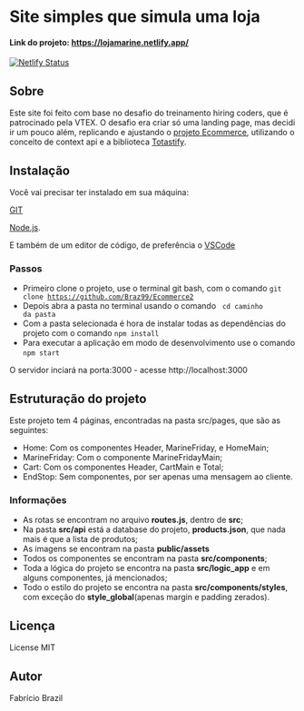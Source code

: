 # Site simples que simula uma loja
#### Link do projeto: https://lojamarine.netlify.app/
[![Netlify Status](https://api.netlify.com/api/v1/badges/45247886-24a7-480a-ac78-d92b37a41266/deploy-status)](https://lojamarine.netlify.app/)

## Sobre
Este site foi feito com base no desafio do treinamento hiring coders, que é patrocinado pela VTEX. O desafio era criar só uma landing page, mas decidi ir um pouco além, replicando e ajustando o [projeto Ecommerce](https://github.com/Braz99/Ecommerce), utilizando o conceito de context api e a biblioteca [Totastify](https://github.com/fkhadra/react-toastify).

## Instalação
Você vai precisar ter instalado em sua máquina:

[GIT](https://git-scm.com)

[Node.js](https://nodejs.org/en/). 

E também de um editor de código, de preferência o [VSCode](https://code.visualstudio.com/)

### Passos

- Primeiro clone o projeto, use o terminal git bash, com o comando <code>git clone https://github.com/Braz99/Ecommerce2</code>
- Depois abra a pasta no terminal usando o comando <code> cd caminho da pasta</code>
- Com a pasta selecionada é hora de instalar todas as dependências do projeto com o comando <code>npm install</code>
- Para executar a aplicação em modo de desenvolvimento use o comando <code>npm start</code>

 O servidor inciará na porta:3000 - acesse http://localhost:3000
 
 ## Estruturação do projeto
 
 Este projeto tem 4 páginas, encontradas na pasta src/pages, que são as seguintes: 
 
 - Home: Com os componentes Header, MarineFriday, e HomeMain; 
 - MarineFriday: Com o componente MarineFridayMain;
 - Cart: Com os componentes Header, CartMain e Total;
 - EndStop: Sem componentes, por ser apenas uma mensagem ao cliente.

### Informações 
- As rotas se encontram no arquivo __routes.js__, dentro de __src__;
- Na pasta __src/api__ está a database do projeto, __products.json__, que nada mais é que a lista de produtos;
- As imagens se encontram na pasta __public/assets__
- Todos os componentes se encontram na pasta __src/components__;
- Toda a lógica do projeto se encontra na pasta __src/logic_app__ e em alguns componentes, já mencionados;
- Todo o estilo do projeto se encontra na pasta __src/components/styles__, com exceção do __style_global__(apenas margin e padding zerados).

## Licença 
License MIT

## Autor 
Fabrício Brazil
